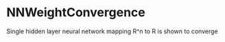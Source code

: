 NNWeightConvergence
===================

Single hidden layer neural network mapping R^n to R is shown to converge
